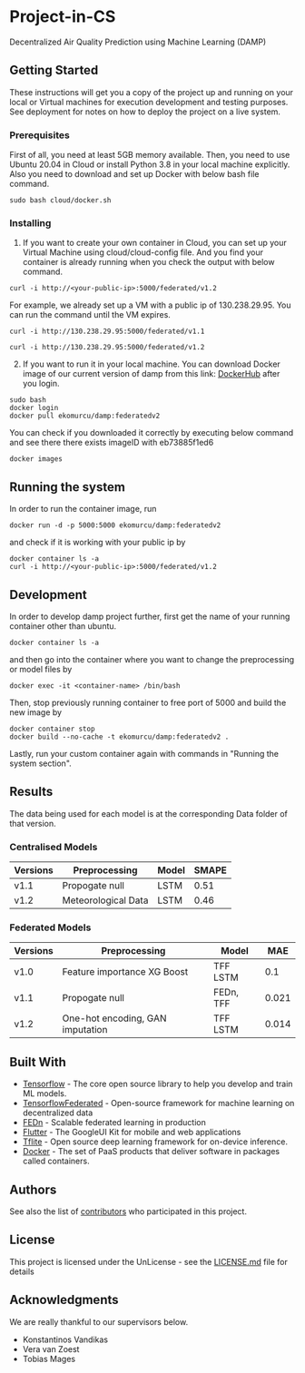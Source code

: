 # Project-in-CS
Decentralized Air Quality Prediction using Machine Learning (DAMP)


## Getting Started

These instructions will get you a copy of the project up and running on your local or Virtual machines for execution development and testing purposes. See deployment for notes on how to deploy the project on a live system.

### Prerequisites

First of all, you need at least 5GB memory available. Then, you need to use Ubuntu 20.04 in Cloud or install Python 3.8 in your local machine explicitly. 
Also you need to download and set up Docker with below bash file command. 

```
sudo bash cloud/docker.sh
```

### Installing
1) If you want to create your own container in Cloud, you can set up your Virtual Machine using cloud/cloud-config file. 
And you find your container is already running when you check the output with below command.

```
curl -i http://<your-public-ip>:5000/federated/v1.2
```

For example, we already set up a VM with a public ip of 130.238.29.95. You can run the command until the VM expires.

```
curl -i http://130.238.29.95:5000/federated/v1.1

curl -i http://130.238.29.95:5000/federated/v1.2
```

2) If you want to run it in your local machine. You can download Docker image of our current version of damp from this link: [DockerHub](https://hub.docker.com/r/ekomurcu/damp/tags?page=1&ordering=last_updated)
after you login.
```
sudo bash
docker login
docker pull ekomurcu/damp:federatedv2
```

You can check if you downloaded it correctly by executing below command and see there there exists imageID with eb73885f1ed6

```
docker images
```

## Running the system

In order to run the container image, run 

```
docker run -d -p 5000:5000 ekomurcu/damp:federatedv2
```
and check if it is working with your public ip by 

```
docker container ls -a
curl -i http://<your-public-ip>:5000/federated/v1.2
```



## Development

In order to develop damp project further, first get the name of your running container other than ubuntu.
 
```
docker container ls -a
```

and then go into the container where you want to change the preprocessing or model files by

```
docker exec -it <container-name> /bin/bash
```

Then, stop previously running container to free port of 5000 and build the new image by

```
docker container stop
docker build --no-cache -t ekomurcu/damp:federatedv2 .
```

Lastly, run your custom container again with commands in "Running the system section". 


## Results
The data being used for each model is at the corresponding Data folder of that version. 

### Centralised Models

| Versions  | Preprocessing  | Model  |  SMAPE | 
| ------------- | ------------- |  ------------- | ------------- | 
| v1.1 | Propogate null | LSTM | 0.51 |
| v1.2 | Meteorological Data | LSTM | 0.46 | 

### Federated Models

| Versions  |  Preprocessing  | Model |  MAE |
| -------------  |  ------------- | ------------- |------------- |
| v1.0  | Feature importance XG Boost | TFF LSTM | 0.1 |
| v1.1 |  Propogate null | FEDn, TFF  | 0.021 |
| v1.2  |  One-hot encoding, GAN imputation| TFF LSTM | 0.014 |

## Built With

* [Tensorflow](https://www.tensorflow.org/) -  The core open source library to help you develop and train ML models.
* [TensorflowFederated](https://www.tensorflow.org/federated) - Open-source framework for machine learning on decentralized data
* [FEDn](https://github.com/scaleoutsystems/fedn) - Scalable federated learning in production 
* [Flutter](https://flutter.dev/) - The GoogleUI Kit for mobile and web applications
* [Tflite](https://www.tensorflow.org/lite) - Open source deep learning framework for on-device inference.
* [Docker](https://www.docker.com/) - The set of PaaS products that deliver software in packages called containers.

## Authors

See also the list of [contributors](https://github.com/RaheelTheDeveloper/damp/blob/main/contributors.md) who participated in this project.

## License

This project is licensed under the UnLicense - see the [LICENSE.md](https://github.com/RaheelTheDeveloper/damp/blob/main/LICENSE) file for details

## Acknowledgments
We are really thankful to our supervisors below. 

* Konstantinos Vandikas
* Vera van Zoest
* Tobias Mages
